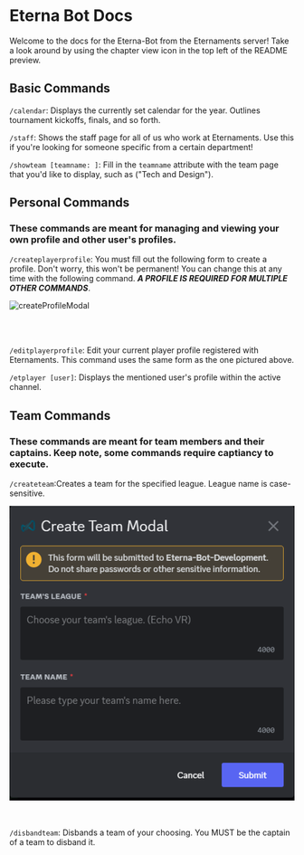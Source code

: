 # Eterna Bot Docs

Welcome to the docs for the Eterna-Bot from the Eternaments server! Take a look around by using the chapter view icon in the top left of the README preview. 

## Basic Commands

`/calendar`: Displays the currently set calendar for the year. Outlines tournament kickoffs, finals, and so forth.

`/staff`: Shows the staff page for all of us who work at Eternaments. Use this if you're looking for someone specific from a certain department!

`/showteam [teamname: ]`: Fill in the `teamname` attribute with the team page that you'd like to display, such as ("Tech and Design").

## Personal Commands
### These commands are meant for managing and viewing your own profile and other user's profiles.

`/createplayerprofile`: You must fill out the following form to create a profile. Don't worry, this won't be permanent! You can change this at any time with the following command. ***A PROFILE IS REQUIRED FOR MULTIPLE OTHER COMMANDS***.

![createProfileModal](https://github.com/Warrior312/eterna-bot-documentation/assets/87901386/6085bdb1-7ca7-4aaa-8589-ba7506ac3459)


<br>
<br>

`/editplayerprofile`: Edit your current player profile registered with Eternaments. This command uses the same form as the one pictured above.


`/etplayer [user]`: Displays the mentioned user's profile within the active channel.



## Team Commands
### These commands are meant for team members and their captains. Keep note, some commands require captiancy to execute.

`/createteam`:Creates a team for the specified league. League name is case-sensitive.
<br>

![createTeamModal](photos/teamcreate.PNG)

<br>

`/disbandteam`: Disbands a team of your choosing. You MUST be the captain of a team to disband it.


